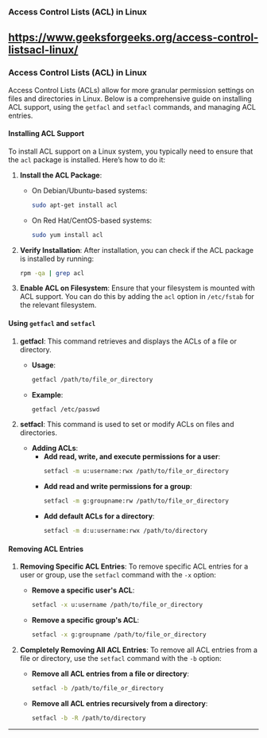 ### Access Control Lists (ACL) in Linux 

https://www.geeksforgeeks.org/access-control-listsacl-linux/
---

### Access Control Lists (ACL) in Linux

Access Control Lists (ACLs) allow for more granular permission settings on files and directories in Linux. Below is a comprehensive guide on installing ACL support, using the `getfacl` and `setfacl` commands, and managing ACL entries.

#### Installing ACL Support

To install ACL support on a Linux system, you typically need to ensure that the `acl` package is installed. Here’s how to do it:

1. **Install the ACL Package**:
   - On Debian/Ubuntu-based systems:
     ```bash
     sudo apt-get install acl
     ```
   - On Red Hat/CentOS-based systems:
     ```bash
     sudo yum install acl
     ```

2. **Verify Installation**:
   After installation, you can check if the ACL package is installed by running:
   ```bash
   rpm -qa | grep acl
   ```

3. **Enable ACL on Filesystem**:
   Ensure that your filesystem is mounted with ACL support. You can do this by adding the `acl` option in `/etc/fstab` for the relevant filesystem.

#### Using `getfacl` and `setfacl`

1. **getfacl**: This command retrieves and displays the ACLs of a file or directory.
   - **Usage**:
     ```bash
     getfacl /path/to/file_or_directory
     ```
   - **Example**:
     ```bash
     getfacl /etc/passwd
     ```

2. **setfacl**: This command is used to set or modify ACLs on files and directories.
   - **Adding ACLs**:
     - **Add read, write, and execute permissions for a user**:
       ```bash
       setfacl -m u:username:rwx /path/to/file_or_directory
       ```
     - **Add read and write permissions for a group**:
       ```bash
       setfacl -m g:groupname:rw /path/to/file_or_directory
       ```
     - **Add default ACLs for a directory**:
       ```bash
       setfacl -m d:u:username:rwx /path/to/directory
       ```

#### Removing ACL Entries

1. **Removing Specific ACL Entries**:
   To remove specific ACL entries for a user or group, use the `setfacl` command with the `-x` option:
   - **Remove a specific user's ACL**:
     ```bash
     setfacl -x u:username /path/to/file_or_directory
     ```
   - **Remove a specific group's ACL**:
     ```bash
     setfacl -x g:groupname /path/to/file_or_directory
     ```

2. **Completely Removing All ACL Entries**:
   To remove all ACL entries from a file or directory, use the `setfacl` command with the `-b` option:
   - **Remove all ACL entries from a file or directory**:
     ```bash
     setfacl -b /path/to/file_or_directory
     ```
   - **Remove all ACL entries recursively from a directory**:
     ```bash
     setfacl -b -R /path/to/directory
     ```

---
